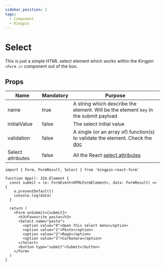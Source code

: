 ```yaml
---
sidebar_position: 2
tags:
  - Component
  - Kingpin
---
```


# Select

This is just a simple HTML select element which works within the Kingpin
`<Form />` component out of the box.

## Props

| Name              | Mandatory | Purpose                                                                                          |
| ----------------- | --------- | ------------------------------------------------------------------------------------------------ |
| name              | true      | A string which describe the element. Will be the element `key` in the submit payload             |
| initialValue      | false     | The select initial value                                                                         |
| validation        | false     | A single (or an array of) function(s) to validate the element. Check the [doc](../validation)    |
| Select attributes | false     | All the React [select attributes](https://react.dev/reference/react-dom/components/select#props) |

```tsx
import { Form, FormResult, Select } from 'kingpin-react-form'

function App(): JSX.Element {
  const submit = (e: FormEvent<HTMLFormElement>, data: FormResult) => {
    e.preventDefault()
    console.log(data)
  }

  return (
    <Form onSubmit={submit}>
      <h3>Favourite pasta</h3>
      <Select name="pasta">
        <option value="0">Open this select menu</option>
        <option value="1">Pesto</option>
        <option value="2">Ragù</option>
        <option value="3">Carbonara</option>
      </Select>
      <button type="submit">Submit</button>
    </Form>
  )
}
```
